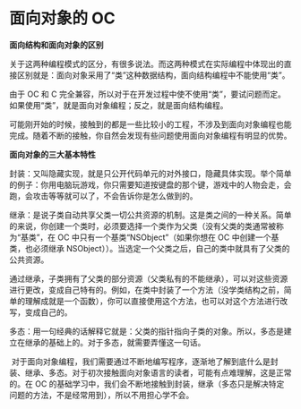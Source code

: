 # 面向对象的 OC

**面向结构和面向对象的区别**

关于这两种编程模式的区分，有很多说法。而这两种模式在实际编程中体现出的直接区别就是：面向对象采用了“类”这种数据结构，面向结构编程中不能使用“类”。

由于 OC 和 C 完全兼容，所以对于在开发过程中使不使用“类”，要试问题而定。如果使用“类”，就是面向对象编程；反之，就是面向结构编程。

可能刚开始的时候，接触到的都是一些比较小的工程，不涉及到面向对象编程也能完成。随着不断的接触，你自然会发现有些问题使用面向对象编程有明显的优势。

**面向对象的三大基本特性**

封装：又叫隐藏实现，就是只公开代码单元的对外接口，隐藏具体实现。举个简单的例子：你用电脑玩游戏，你只需要知道按键盘的那个键，游戏中的人物会走，会跑，会攻击等等就可以了，不会告诉你是怎么做到的。

继承：是说子类自动共享父类一切公共资源的机制。这是类之间的一种关系。简单的来说，你创建一个类时，必须要选择一个类作为父类（没有父类的类通常被称为“基类”，在 OC 中只有一个基类“NSObject”（如果你想在 OC 中创建一个基类，也必须继承 NSObject））。当选定一个父类之后，自己的类中就具有了父类的公共资源。

通过继承，子类拥有了父类的部分资源（父类私有的不能继承），可以对这些资源进行更改，变成自己特有的。例如，在类中封装了一个方法（没学类结构之前，简单的理解成就是一个函数），你可以直接使用这个方法，也可以对这个方法进行改写，变成自己的。

多态：用一句经典的话解释它就是：父类的指针指向子类的对象。所以，多态是建立在继承的基础上的。对于多态，就需要弄懂这一句话。

 对于面向对象编程，我们需要通过不断地编写程序，逐渐地了解到底什么是封装、继承、多态。对于初次接触面向对象语言的读者，可能有点难理解，这是正常的。在 OC 的基础学习中，我们会不断地接触到封装，继承（多态只是解决特定问题的方法，不是经常用到），所以不用担心学不会。